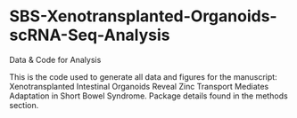 # SBS-Xenotransplanted-Organoids-scRNA-Seq-Analysis
Data &amp; Code for Analysis 

This is the code used to generate all data and figures for the manuscript: Xenotransplanted Intestinal Organoids Reveal Zinc Transport Mediates Adaptation in Short Bowel Syndrome. Package details found in the methods section. 
